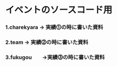 
# イベントのソースコード用

### 1.charekyara -> 実績⓵の時に書いた資料
### 2.team       -> 実績⓶の時に書いた資料
### 3.fukugou　　->実績⓷の時に書いた資料
